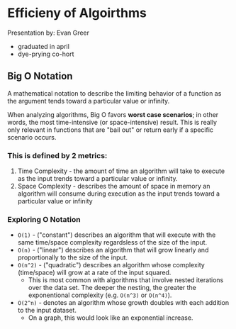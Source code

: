 # Efficieny of Algoirthms 
Presentation by: Evan Greer 
* graduated in april 
* dye-prying co-hort 

## Big O Notation 
A mathematical notation to describe the limiting behavior of a function as the argument tends toward a particular value or infinity. 

When analyzing algorithms, Big O favors **worst case scenarios**; in other words, the most time-intensive (or space-intensive) result. This is really only relevant in functions that are "bail out" or return early if a specific scenario occurs. 


### This is defined by 2 metrics: 
1. Time Complexity - the amount of time an algorithm will take to execute as the input trends toward a particular value or infinity. 
2. Space Complexity - describes the amount of space in memory an algorithm will consume during execution as the input  trends toward a particular value or infinity

### Exploring O Notation 

* `O(1)` - ("constant") describes an algorithm that will execute with the same time/space complexity regardsless of the size of the input. 
* `O(n)` - ("linear") describes an algorithm that will grow linearly and proportionally to the size of the input. 
* `O(n^2)` - ("quadratic") describes an algorithm whose complexity (time/space) will grow at a rate of the input squared. 
    * This is most common with algorithms that involve nested iterations over the data set. The deeper the nesting, the greater the exponentional complexity (e.g. `O(n^3)` or `O(n^4)`). 
* `O(2^n)` - denotes an algorithm whose growth doubles with each addition to the input dataset. 
    * On a graph, this would look like an exponential increase. 





